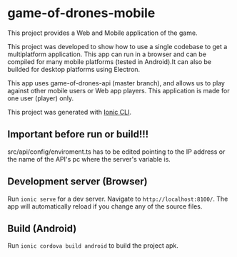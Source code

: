 # game-of-drones-mobile

This project provides a Web and Mobile application of the game.

This project was developed to show how to use a single codebase to get a multiplatform application. This app can run in a browser and can be compiled for many mobile platforms (tested in Android).It can also be builded for desktop platforms using Electron.

This app uses game-of-drones-api (master branch), and allows us to play against other mobile users or Web app players. This application is made for one user (player) only.

This project was generated with [Ionic CLI](https://ionicframework.com/docs/v3/intro/installation/).

## Important before run or build!!!
src/api/config/enviroment.ts has to be edited pointing to the IP address or the name of the API's pc where the server's variable is.

## Development server (Browser)

Run `ionic serve` for a dev server. Navigate to `http://localhost:8100/`. The app will automatically reload if you change any of the source files.

## Build (Android)

Run `ionic cordova build android` to build the project apk.

